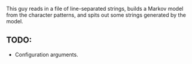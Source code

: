 This guy reads in a file of line-separated strings, builds a Markov model from the character patterns, and spits out some strings generated by the model.

TODO:
-----
- Configuration arguments. 
